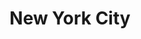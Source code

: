 ---
title:			"New York City"
post_path:	2018-01-01-new-york
date_start:	January 2018
lat:        40.7128
lon:        -74.0060
metadata:
  - year: 2018
  - cities:
      - NYC
  - states:
      - New York
  - countries:
      - United States
  - continents:
      - North America
  - regions:
      - United States
photos:
  - ext:    01.jpg
    class:  horizontal
---